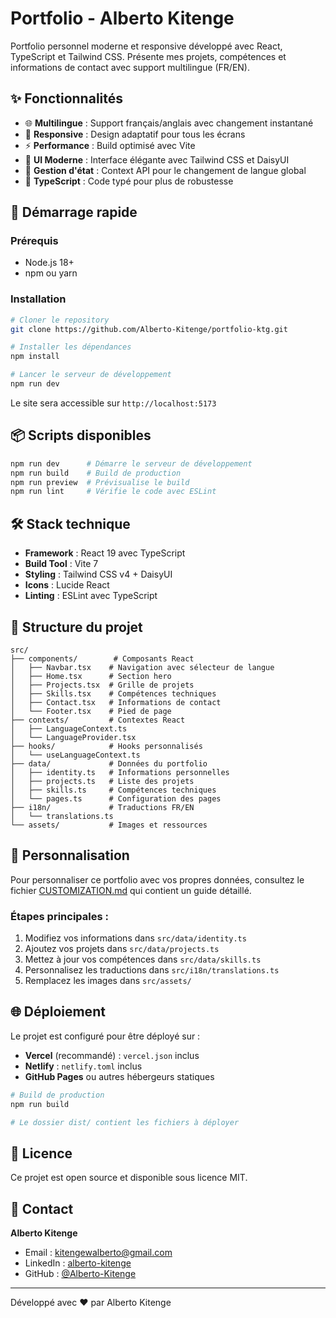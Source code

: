 # Portfolio - Alberto Kitenge

Portfolio personnel moderne et responsive développé avec React, TypeScript et Tailwind CSS. Présente mes projets, compétences et informations de contact avec support multilingue (FR/EN).

## ✨ Fonctionnalités

- 🌐 **Multilingue** : Support français/anglais avec changement instantané
- 📱 **Responsive** : Design adaptatif pour tous les écrans
- ⚡ **Performance** : Build optimisé avec Vite
- 🎨 **UI Moderne** : Interface élégante avec Tailwind CSS et DaisyUI
- 🔄 **Gestion d'état** : Context API pour le changement de langue global
- 🎯 **TypeScript** : Code typé pour plus de robustesse

## 🚀 Démarrage rapide

### Prérequis
- Node.js 18+ 
- npm ou yarn

### Installation

```bash
# Cloner le repository
git clone https://github.com/Alberto-Kitenge/portfolio-ktg.git

# Installer les dépendances
npm install

# Lancer le serveur de développement
npm run dev
```

Le site sera accessible sur `http://localhost:5173`

## 📦 Scripts disponibles

```bash
npm run dev      # Démarre le serveur de développement
npm run build    # Build de production
npm run preview  # Prévisualise le build
npm run lint     # Vérifie le code avec ESLint
```

## 🛠️ Stack technique

- **Framework** : React 19 avec TypeScript
- **Build Tool** : Vite 7
- **Styling** : Tailwind CSS v4 + DaisyUI
- **Icons** : Lucide React
- **Linting** : ESLint avec TypeScript

## 📁 Structure du projet

```
src/
├── components/        # Composants React
│   ├── Navbar.tsx    # Navigation avec sélecteur de langue
│   ├── Home.tsx      # Section hero
│   ├── Projects.tsx  # Grille de projets
│   ├── Skills.tsx    # Compétences techniques
│   ├── Contact.tsx   # Informations de contact
│   └── Footer.tsx    # Pied de page
├── contexts/         # Contextes React
│   ├── LanguageContext.ts
│   └── LanguageProvider.tsx
├── hooks/            # Hooks personnalisés
│   └── useLanguageContext.ts
├── data/             # Données du portfolio
│   ├── identity.ts   # Informations personnelles
│   ├── projects.ts   # Liste des projets
│   ├── skills.ts     # Compétences techniques
│   └── pages.ts      # Configuration des pages
├── i18n/             # Traductions FR/EN
│   └── translations.ts
└── assets/           # Images et ressources
```

## 🎨 Personnalisation

Pour personnaliser ce portfolio avec vos propres données, consultez le fichier [CUSTOMIZATION.md](./CUSTOMIZATION.md) qui contient un guide détaillé.

### Étapes principales :
1. Modifiez vos informations dans `src/data/identity.ts`
2. Ajoutez vos projets dans `src/data/projects.ts`
3. Mettez à jour vos compétences dans `src/data/skills.ts`
4. Personnalisez les traductions dans `src/i18n/translations.ts`
5. Remplacez les images dans `src/assets/`

## 🌐 Déploiement

Le projet est configuré pour être déployé sur :

- **Vercel** (recommandé) : `vercel.json` inclus
- **Netlify** : `netlify.toml` inclus
- **GitHub Pages** ou autres hébergeurs statiques

```bash
# Build de production
npm run build

# Le dossier dist/ contient les fichiers à déployer
```

## 📄 Licence

Ce projet est open source et disponible sous licence MIT.

## 📧 Contact

**Alberto Kitenge**  
- Email : kitengewalberto@gmail.com
- LinkedIn : [alberto-kitenge](https://www.linkedin.com/in/alberto-kitenge-6446a0274)
- GitHub : [@Alberto-Kitenge](https://github.com/Alberto-Kitenge)

---

Développé avec ❤️ par Alberto Kitenge
